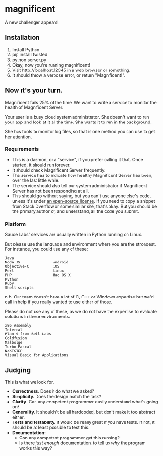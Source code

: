 # magnificent

A new challenger appears!

## Installation

 1. Install Python
 2. pip install twisted
 3. python server.py
 4. Okay, now you're running magnificent!
 5. Visit http://localhost:12345 in a web browser or something.
 6. It should throw a verbose error, or return "Magnificent!".

## Now it's your turn.

Magnificent fails 25% of the time. We want to write a service to monitor the health of Magnificent Server.

Your user is a busy cloud system administrator. She doesn't want to run your app and look at it all the time.
She wants it to run in the background.

She has tools to monitor log files, so that is one method you can use to get her attention.

### Requirements

* This is a daemon, or a "service", if you prefer calling it that. Once started,
  it should run forever.
* It should check Magnificent Server frequently.
* The service has to indicate how healthy Magnificent Server has been, over the last little while.
* The service should also tell our system administrator if Magnificent Server has not been responding at all.
* This should go without saying, but you can't use anyone else's code, unless it's under [an open-source license](http://opensource.org/licenses).
  If you need to copy a snippet from Stack Overflow or some similar site, that's okay. But you should 
  be the primary author of, and understand, all the code you submit.

### Platform

Sauce Labs' services are usually written in Python running on Linux.

But please use the language and environment where you are the strongest.
For instance, you could use any of these:

    Java
    Node.JS               Android
    Objective-C           iOS
    Perl                  Linux
    PHP                   Mac OS X
    Python
    Ruby
    Shell scripts

n.b. Our team doesn't have a lot of C, C++ or Windows expertise but we'd call in help
if you really wanted to use either of those.

Please do not use any of these, as we do not have the expertise to
evaluate solutions in these environments:


    x86 Assembly
    Intercal
    Plan 9 from Bell Labs
    Coldfusion
    Malbolge
    Turbo Pascal
    NeXTSTEP
    Visual Basic for Applications


## Judging

This is what we look for.

* **Correctness**. Does it do what we asked?
* **Simplicity.** Does the design match the task?
* **Clarity.** Can any competent programmer easily understand what's going on?
* **Generality.** It shouldn't be all hardcoded, but don't make it too abstract either.
* **Tests and testability.** It would be really great if you have tests. If not, it should be
  at least possible to test this.
* **Documentation:**
  * Can any competent programmer get this running?
  * Is there *just enough* documentation, to tell us *why* the program works this way?
